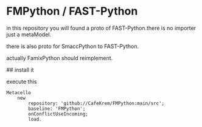 # FMPython / FAST-Python

in this repository you will found a proto of FAST-Python.there is no importer just a metaModel.

there is also proto for SmaccPython to FAST-Python.

actually FamixPython should reimplement.

## install it 

execute this

```smalltalk
Metacello
	new
		repository: 'github://CafeKrem/FMPython:main/src';
		baseline: 'FMPython';
		onConflictUseIncoming;
		load.
```
